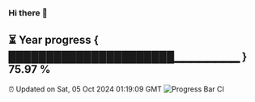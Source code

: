 ### Hi there 👋
⏳ Year progress { ██████████████████████▁▁▁▁▁▁▁▁ } 75.97 %
---
⏰ Updated on Sat, 05 Oct 2024 01:19:09 GMT
![Progress Bar CI](https://github.com/liununu/liununu/workflows/Progress%20Bar%20CI/badge.svg)
